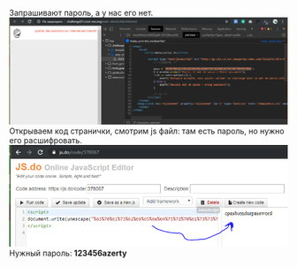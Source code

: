 Запрашивают пароль, а у нас его нет.<br>
<img src="HW-5-0.png">
Открываем код странички, смотрим js файл: там есть пароль, но нужно его расшифровать.<br>
<img src="HW-5-1.png">
Нужный пароль: <b>123456azerty</b>
<br><br>
